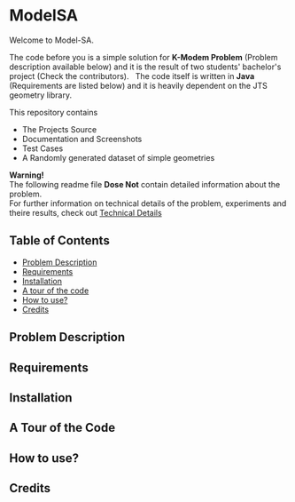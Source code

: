 # ModelSA

Welcome to Model-SA.   

The code before you is a simple solution for **K-Modem Problem** (Problem description available below) and it is the result of two students' bachelor's project (Check the contributors).  
The code itself is written in __Java__ (Requirements are listed below) and it is heavily dependent on the JTS geometry library.   

This repository contains   
- The Projects Source   
- Documentation and Screenshots   
- Test Cases   
- A Randomly generated dataset of simple geometries   

**Warning!**   
The following readme file **Dose Not** contain detailed information about the problem.   
For further information on technical details of the problem, experiments and theire results, check out [Technical Details](TechincalDetails.md)

## Table of Contents
* [Problem Description](#problem-description)
* [Requirements](#requirements)
* [Installation](#installation) 
* [A tour of the code](#a_tour_of_the_code) 
* [How to use?](#how_to_use?)
* [Credits](#credits)  

## Problem Description

## Requirements

## Installation

## A Tour of the Code

## How to use?

## Credits